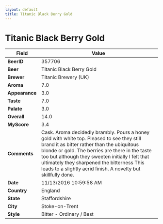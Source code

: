 ```yaml
---
layout: default
title: Titanic Black Berry Gold
---
```


# Titanic Black Berry Gold

| Field         | Value     |
|---------------|-----------|
| **BeerID** | 357706 |
| **Beer** | Titanic Black Berry Gold |
| **Brewer** | Titanic Brewery (UK) |
| **Aroma** | 7.0 |
| **Appearance** | 3.0 |
| **Taste** | 7.0 |
| **Palate** | 3.0 |
| **Overall** | 14.0 |
| **MyScore** | 3.4 |
| **Comments** | Cask. Aroma decidedly brambly. Pours a honey gold with white top. Pleased to see they still brand it as bitter rather than the ubiquitous blonde or gold. The berries are there in the taste too but although they sweeten initially I felt that ultimately they sharpened the bitterness This leads to a slightly acrid finish. A novelty but skillfully done. |
| **Date** | 11/13/2016 10:59:58 AM |
| **Country** | England |
| **State** | Staffordshire |
| **City** | Stoke-on-Trent |
| **Style** | Bitter - Ordinary / Best |
